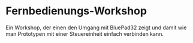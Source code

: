 # Fernbedienungs-Workshop
Ein Workshop, der einen den Umgang mit BluePad32 zeigt und damit wie man Prototypen mit einer Steuereinheit einfach verbinden kann.
